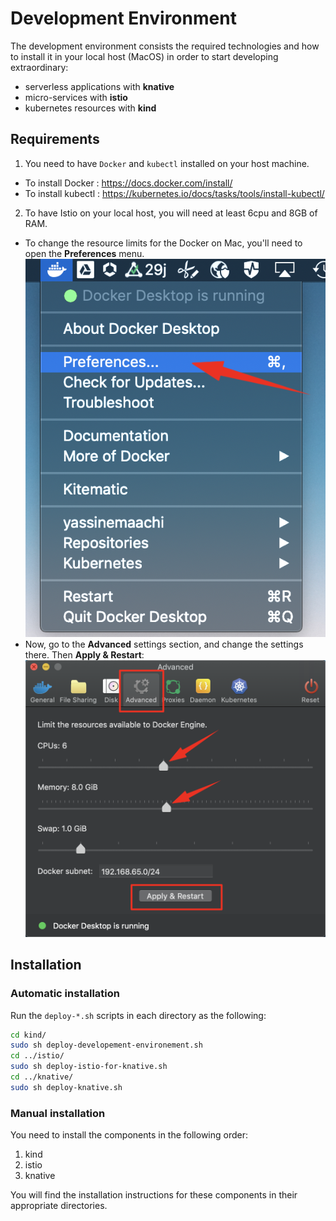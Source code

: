 # Development Environment

The development environment consists the required technologies and how to install it in your local host (MacOS) in order to start developing extraordinary:
- serverless applications with **knative**
- micro-services with **istio**
- kubernetes resources with **kind**

## Requirements
1. You need to have ```Docker``` and ```kubectl``` installed on your host machine.
* To install Docker  : https://docs.docker.com/install/
* To install kubectl : https://kubernetes.io/docs/tasks/tools/install-kubectl/
2. To have Istio on your local host, you will need at least 6cpu and 8GB of RAM.
* To change the resource limits for the Docker on Mac, you'll need to open the **Preferences** menu.
![Preferences](/img/increase-docker-ressources-1.png)
* Now, go to the **Advanced** settings section, and change the settings there. Then **Apply & Restart**:
![Advanced](/img/increase-docker-ressources-2.png)

## Installation
### Automatic installation
Run the ```deploy-*.sh``` scripts in each directory as the following:
```bash
cd kind/
sudo sh deploy-developement-environement.sh
cd ../istio/
sudo sh deploy-istio-for-knative.sh
cd ../knative/
sudo sh deploy-knative.sh
```
### Manual installation
You need to install the components in the following order:
1. kind
2. istio
3. knative

You will find the installation instructions for these components in their appropriate directories.